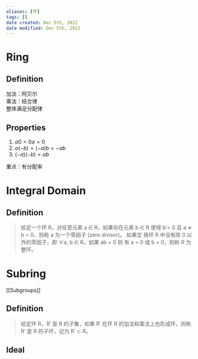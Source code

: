 ```yaml
---
aliases: [环]
tags: []
date created: Dec 5th, 2022
date modified: Dec 5th, 2022
---
```


# Ring

## Definition
加法：阿贝尔  
乘法：结合律  
整体满足分配律

## Properties
1. $a0 = 0a = 0$
2. $a(-b) = (-a)b = -ab$
3. $(-a)(-b) = ab$

重点：有分配率

# Integral Domain

## Definition
> 给定一个环 R，对任意元素 a ∈ R，如果存在元素 b ∈ R 使得 b ̸= 0 且 a ∗ b = 0，则称 a 为一个零因子 (zero divisor)。
> 如果交 换环 R 中没有除 0 以外的零因子，即 ∀a, b ∈ R，如果 ab = 0 则 有 a = 0 或 b = 0，则称 R 为整环。

# Subring

[[Subgroups]]
## Definition
> 给定环 R，R′ 是 R 的子集，如果 R′ 在环 R 的加法和乘法上也形成环，则称 R′ 是 R 的子环，记为 R′ ⊂ R。

## Ideal

> 